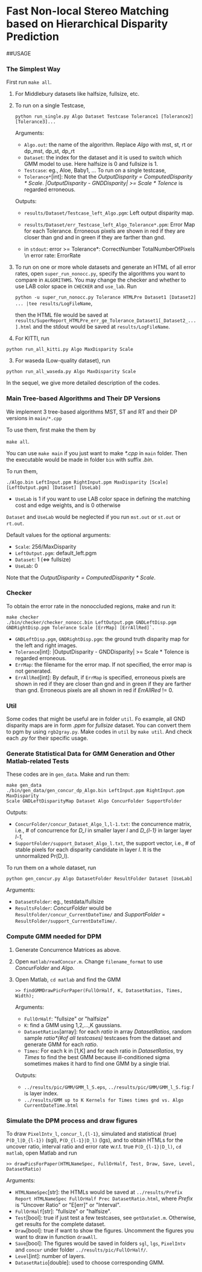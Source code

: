 # Fast Non-local Stereo Matching based on Hierarchical Disparity Prediction

##USAGE

### The Simplest Way
First run `make all`.

1. For Middlebury datasets like halfsize, fullsize, etc.
  1. To run on a single Testcase,

      `python run_single.py Algo Dataset Testcase Tolerance1 [Tolerance2] [Tolerance3]...`

      Arguments:
      - `Algo.out`: the name of the algorithm. Replace *Algo* with mst, st, rt or
  dp\_mst, dp\_st, dp\_rt
      - `Dataset`: the index for the dataset and it is used to switch which GMM
model to use. Here halfsize is 0 and fullsize is 1. 
      - `Testcase`: eg., Aloe, Baby1, ...
To run on a single testcase,
      - `Tolerance*`[int]: Note that the *OutputDisparity = ComputedDisparity \*
        Scale*. *|OutputDisparity - GNDDisparity| >= Scale \* Tolence* is regarded erroneous.

      Outputs:
      - `results/Dataset/Testcase_left_Algo.pgm`: Left output disparity map.
      - `results/Dataset/err_Testcase_left_Algo_Tolerance*.ppm`: Error Map for
        each Tolerance. Erroneous pixels are shown in red if they are closer 
        than gnd and in green if they are farther than gnd.

      - in `stdout`: error >= Tolerance*: CorrectNumber TotalNumberOfPixels \n
        error rate: ErrorRate 
  2. To run on one or more  whole datasets and generate an HTML of all error rates, 
    open `super_run_nonocc.py`, specify the algorithms you want to compare 
    in `ALGORITHMS`. You may change the checker and whether to use LAB color
    space in `CHECKER` and `use_lab`. Run

      `python -u super_run_nonocc.py Tolerance HTMLPre Dataset1 [Dataset2] ... |tee results/LogFileName`,
  
      then the HTML file would be saved at
        `results/SuperReport_HTMLPre_err_ge_Tolerance_Dataset1[_Dataset2_...].html` and the stdout would be saved at
        `results/LogFileName`.
2. For KITTI, run

  `python run_all_kitti.py Algo MaxDisparity Scale`

3. For waseda (Low-quality dataset), run

  `python run_all_waseda.py Algo MaxDisparity Scale`

In the sequel, we give more detailed description of the codes.

### Main Tree-based Algorithms and Their DP Versions 

We implement 3 tree-based algorithms MST, ST and RT and their DP versions in
`main/*.cpp`


To use them, first make the them by

`make all`.

You can use `make main` if you just want to make *\*.cpp* in `main` folder.
Then the executable would be made in folder `bin` with suffix *.bin*.


To run them, 

`./Algo.bin LeftInput.ppm RightInput.ppm MaxDisparity [Scale] [LeftOutput.pgm]
[Dataset] [UseLab]`

- `UseLab` is 1 if you want to use LAB color space in defining the matching cost and
edge weights, and is 0 otherwise

`Dataset` and `UseLab` would be neglected if you run `mst.out` or `st.out` or
`rt.out`.

Default values for the optional arguments:

- `Scale`: 256/MaxDisparity
- `LeftOutput.pgm`: default\_left.pgm
- `Dataset`: 1 (<=> fullsize)
- `UseLab`: 0

Note that the *OutputDisparity = ComputedDisparity \* Scale*.


### Checker
To obtain the error rate in the nonoccluded regions, make and run it:

```
make checker
./bin/checker/checker_nonocc.bin LeftOutput.pgm GNDLeftDisp.pgm
GNDRightDisp.pgm Tolerance Scale [ErrMap] [ErrAllRed]`.
```

- `GNDLeftDisp.pgm`, `GNDRightDisp.pgm`: the ground truth disparity map for the left and right images.
- `Tolerance`[int]: |OutputDisparity - GNDDisparity| >= Scale \* Tolence is regarded erroneous.
- `ErrMap`: the filename for the error map. If not specified, the error map is
  not generated.
- `ErrAllRed`[int]: By default, if `ErrMap` is specified, erroneous pixels are shown
  in red if they are closer than gnd and in green if they are farther than gnd.
  Erroneous pixels are all shown in red if *ErrAllRed* != 0.


### Util
Some codes that might be useful are in folder `util`. Fo example, all GND disparity maps
are in form *.ppm* for *fullsize* dataset. You can convert them to pgm by
using `rgb2gray.py`. Make codes in `util` by `make util`. And check each *.py* for
their specific usage.


### Generate Statistical Data for GMM Generation and Other Matlab-related Tests
These codes are in `gen_data`. Make and run them: 

```
make gen_data
./bin/gen_data/gen_concur_dp_Algo.bin LeftInput.ppm RightInput.ppm MaxDisparity
Scale GNDLeftDisparityMap Dataset Algo ConcurFolder SupportFolder
```

Outputs:

- `ConcurFolder/concur_Dataset_Algo_l,l-1.txt`: the concurrence matrix, i.e., # of
concurrence for *D_l* in smaller layer *l* and *D_{l-1}* in larger layer *l-1*,
- `SupportFolder/support_Dataset_Algo_l.txt`, the support vector, i.e., # of stable pixels for each disparity candidate in layer *l*. It is the unnormalized Pr(D\_l).
 
To run them on a whole dataset, run

`python gen_concur.py Algo DatasetFolder ResultFolder Dataset [UseLab]`

Arguments:

- `DatasetFolder`: eg., testdata/fullsize
- `ResultsFolder`: *ConcurFolder* would be `ResultFolder/concur_CurrentDateTime/`
  and *SupportFolder* = `ResultFolder/support_CurrentDateTime/`. 

### Compute GMM needed for DPM
1. Generate Concurrence Matrices as above.
2. Open `matlab/readConcur.m`. Change `filename_format` to use *ConcurFolder*
   and *Algo*.
3. Open Matlab, `cd matlab` and find the GMM

    `>> findGMMDrawPicForPaper(FullOrHalf, K, DatasetRatios, Times, Width);`
  
    Arguments:

    - `FullOrHalf`: "fullsize" or "halfsize"
    - `K`: find a GMM using 1,2,...,K gaussians.
    - `DatasetRatios`[array]: for each *ratio* in array *DatasetRatios*, random
      sample *ratio\*(#of all testcases)* testcases from the dataset and
      generate GMM for each *ratio*.
    - `Times`: For each k in [1,K] and for each ratio in *DatasetRatios*, try *Times* to find the best GMM because ill-conditioned sigma sometimes makes it hard to find one GMM by a single trial. 

    Outputs:
    
    - `../results/pic/GMM/GMM_l_S.eps`, `../results/pic/GMM/GMM_l_S.fig`: *l* is layer index.
    -  `../results/GMM up to K Kernels for Times times gnd vs. Algo
       CurrentDateTime.html` 

### Simulate the DPM process and draw figures 
To draw `PixelIntv_l`, `concur_l,{l-1}`, simulated and statistical (true) `P(D_l|D_{l-1})` (sgl), `P(D_{l-1}|D_l)` (lgs), and to obtain HTMLs for the uncover ratio, interval ratio and error rate w.r.t. true `P(D_{l-1}|D_l)`, 
`cd matlab`, open Matlab and run 

`>> drawPicsForPaper(HTMLNameSpec, FullOrHalf, Test, Draw, Save,
Level, DatasetRatio)`

Arguments:

- `HTMLNameSpec`[str]: the HTMLs would be saved at `../results/Prefix Report HTMLNameSpec
  FullOrHalf Prec DatasetRatio.html`, where *Prefix* is "Uncover Ratio" or "E[err]" or "Interval".
- `FullOrHalf`[str]: "fullsize" or "halfsize".
- `Test`[bool]: true if just test a few testcases, see `getDataSet.m`. Otherwise, get
  results for the complete dataset.
- `Draw`[bool]: true if want to show the figures. Uncomment the figures you want
  to draw in function `drawAll`.
- `Save`[bool]: The figures would be saved in folders `sgl`, `lgs`, `PixelIntv` and `concur` under folder `../results/pic/FullOrHalf/`.
- `Level`[int]: number of layers.
- `DatasetRatio`[double]: used to choose corresponding GMM.
